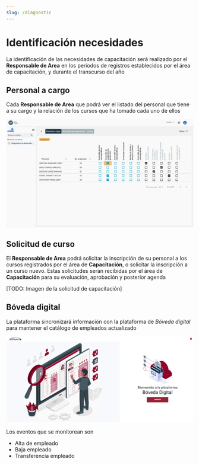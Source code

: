 ```yaml
---
slug: /diagnostic
---
```


# Identificación necesidades

La identificación de las necesidades de capacitación será realizado por el **Responsable de Area** en los periodos de registros establecidos por el área de capacitación, y durante el transcurso del año

## Personal a cargo

Cada **Responsable de Area** que podrá ver el listado del personal que tiene a su cargo y la relación de los cursos que ha tomado cada uno de ellos

![Diagnostico](../../../static/img/Diagnostico.png)

## Solicitud de curso

El **Responsable de Area** podrá solicitar la inscripción de su personal a los cursos registrados por el área de **Capacitación**, o solicitar la inscripción a un curso nuevo. Estas solicitudes serán recibidas por el área de **Capacitación** para su evaluación, aprobación y posterior agenda

[TODO: Imagen de la solicitud de capacitación]

## Bóveda digital

La plataforma sincronizará información con la plataforma de _Bóveda digital_ para mantener el catálogo de empleados actualizado

![BovedaDigital](../../../static/img/boveda-digital.png)

Los eventos que se monitorean son

- Alta de empleado
- Baja empleado
- Transferencia empleado
